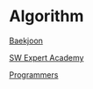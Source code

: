 # Algorithm

[Baekjoon](https://www.acmicpc.net/)

[SW Expert Academy](https://www.swexpertacademy.com/main/main.do)

[Programmers](https://programmers.co.kr/learn/challenges?tab=practice_kit)
